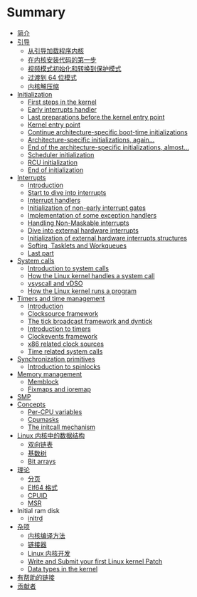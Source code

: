 # Summary

* [简介](README.md)
* [引导](Booting/README.md)
   * [从引导加载程序内核](Booting/linux-bootstrap-1.md)
   * [在内核安装代码的第一步](Booting/linux-bootstrap-2.md)
   * [视频模式初始化和转换到保护模式](Booting/linux-bootstrap-3.md)
   * [过渡到 64 位模式](Booting/linux-bootstrap-4.md)
   * [内核解压缩](Booting/linux-bootstrap-5.md)
* [Initialization](Initialization/README.md)
   * [First steps in the kernel](Initialization/linux-initialization-1.md)
   * [Early interrupts handler](Initialization/linux-initialization-2.md)
   * [Last preparations before the kernel entry point](Initialization/linux-initialization-3.md)
   * [Kernel entry point](Initialization/linux-initialization-4.md)
   * [Continue architecture-specific boot-time initializations](Initialization/linux-initialization-5.md)
   * [Architecture-specific initializations, again...](Initialization/linux-initialization-6.md)
   * [End of the architecture-specific initializations, almost...](Initialization/linux-initialization-7.md)
   * [Scheduler initialization](Initialization/linux-initialization-8.md)
   * [RCU initialization](Initialization/linux-initialization-9.md)
   * [End of initialization](Initialization/linux-initialization-10.md)
* [Interrupts](Interrupts/README.md)
   * [Introduction](Interrupts/interrupts-1.md)
   * [Start to dive into interrupts](Interrupts/interrupts-2.md)
   * [Interrupt handlers](Interrupts/interrupts-3.md)
   * [Initialization of non-early interrupt gates](Interrupts/interrupts-4.md)
   * [Implementation of some exception handlers](Interrupts/interrupts-5.md)
   * [Handling Non-Maskable interrupts](Interrupts/interrupts-6.md)
   * [Dive into external hardware interrupts](Interrupts/interrupts-7.md)
   * [Initialization of external hardware interrupts structures](Interrupts/interrupts-8.md)
   * [Softirq, Tasklets and Workqueues](Interrupts/interrupts-9.md)
   * [Last part](Interrupts/interrupts-10.md)
* [System calls](SysCall/README.md)
    * [Introduction to system calls](SysCall/syscall-1.md)
    * [How the Linux kernel handles a system call](SysCall/syscall-2.md)
    * [vsyscall and vDSO](SysCall/syscall-3.md)
    * [How the Linux kernel runs a program](SysCall/syscall-4.md)
* [Timers and time management](Timers/README.md)
    * [Introduction](Timers/timers-1.md)
    * [Clocksource framework](Timers/timers-2.md)
    * [The tick broadcast framework and dyntick](Timers/timers-3.md)
    * [Introduction to timers](Timers/timers-4.md)
    * [Clockevents framework](Timers/timers-5.md)
    * [x86 related clock sources](Timers/timers-6.md)
    * [Time related system calls](Timers/timers-7.md)
* [Synchronization primitives](SyncPrim/README.md)
    * [Introduction to spinlocks](SyncPrim/sync-1.md)
* [Memory management](mm/README.md)
   * [Memblock](mm/linux-mm-1.md)
   * [Fixmaps and ioremap](mm/linux-mm-2.md)
* [SMP]()
* [Concepts](Concepts/README.md)
   * [Per-CPU variables](Concepts/per-cpu.md)
   * [Cpumasks](Concepts/cpumask.md)
   * [The initcall mechanism](Concepts/initcall.md)
* [Linux 内核中的数据结构](DataStructures/README.md)
   * [双向链表](DataStructures/dlist.md)
   * [基数树](DataStructures/radix-tree.md)
   * [Bit arrays]()
* [理论](Theory/README.md)
   * [分页](Theory/Paging.md)
   * [Elf64 格式](Theory/ELF.md)
   * [CPUID]()
   * [MSR]()
* Initial ram disk
   * [initrd]()
* [杂项](Misc/README.md)
    * [内核编译方法](Misc/how_kernel_compiled.md)
    * [链接器](Misc/linkers.md)
    * [Linux 内核开发](Misc/contribute.md)
    * [Write and Submit your first Linux kernel Patch]()
    * [Data types in the kernel]()
* [有帮助的链接](LINKS.md)
* [贡献者](contributors.md)
